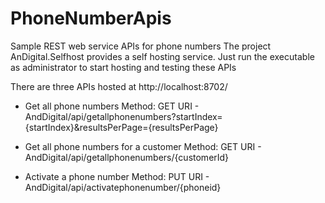# PhoneNumberApis
Sample REST web service APIs for phone numbers
The project AnDigital.Selfhost provides a self hosting service. Just run the executable as administrator to start hosting and testing these APIs

There are three APIs hosted at http://localhost:8702/
- Get all phone numbers 
  Method: GET
  URI - AndDigital/api/getallphonenumbers?startIndex={startIndex}&resultsPerPage={resultsPerPage}
  
- Get all phone numbers for a customer 
  Method: GET
  URI - AndDigital/api/getallphonenumbers/{customerId}
  
- Activate a phone number
  Method: PUT
  URI - AndDigital/api/activatephonenumber/{phoneid}
